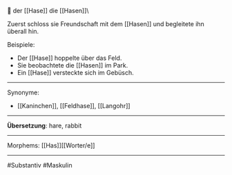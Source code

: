 🔵 der [[Hase]]
die [[Hasen]]\

Zuerst schloss sie Freundschaft mit dem [[Hasen]] und begleitete ihn überall hin.

Beispiele:

- Der [[Hase]] hoppelte über das Feld.
- Sie beobachtete die [[Hasen]] im Park.
- Ein [[Hase]] versteckte sich im Gebüsch.

---
Synonyme:
- [[Kaninchen]], [[Feldhase]], [[Langohr]]

---
**Übersetzung**: hare, rabbit

---

Morphems:
[[Has]][[Worter/e]]

---
#Substantiv #Maskulin